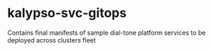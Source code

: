 # kalypso-svc-gitops
Contains final manifests of sample dial-tone platform services to be deployed across clusters fleet
